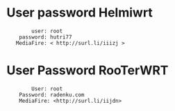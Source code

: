 
# User password Helmiwrt 
            user: root
        password: hutri77
       MediaFire: < http://surl.li/iiizj >
       
# User Password RooTerWRT
            User: root
        Password: radenku.com
        MediaFire: <http://surl.li/iijdn>
        

